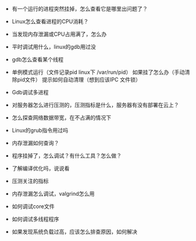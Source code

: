 - 有一个运行的进程突然挂掉，怎么查看它是哪里出问题了？

- Linux怎么查看进程的CPU消耗？

- 当发现内存泄漏或CPU占用满了，怎么办

- 平时调试用什么，linux的gdb用过没

- gdb怎么查看某个线程

- 单例模式运行（文件记录pid linux下 /var/run/pid） 如果挂了怎么办（手动清除pid文件） 提示如何自动清理（想到应该IPC 文件锁）

- Gdb调试多进程

- 对服务器怎么进行压测的，压测指标是什么，服务器有没有部署在云上？

- 怎么探查网络数据带宽，在不占满的情况下

- Linux的grub指令用过吗

- 内存泄漏如何查询？

- 程序挂掉了，怎么调试？有什么工具？怎么做？

- 了解编译优化吗，说说看

- 压测关注的指标

- 内存泄漏怎么调试，valgrind怎么用

- 如何调试core文件
- 如何调试多线程程序

- 如果发现系统负载过高，应该怎么排查原因，如何解决